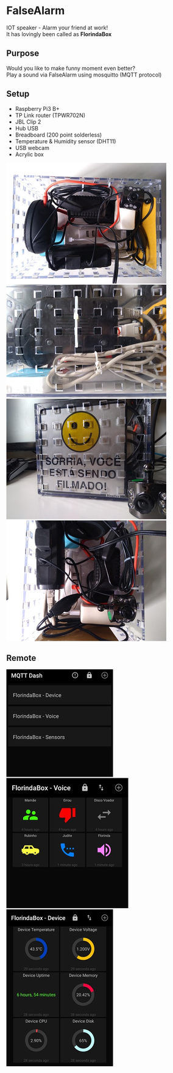 # FalseAlarm
IOT speaker - Alarm your friend at work!\
It has lovingly been called as **FlorindaBox**

## Purpose
Would you like to make funny moment even better?\
Play a sound via FalseAlarm using mosquitto (MQTT protocol)

## Setup
- Raspberry Pi3 B+
- TP Link router (TPWR702N)
- JBL Clip 2
- Hub USB
- Breadboard (200 point solderless)
- Temperature & Humidity sensor (DHT11)
- USB webcam
- Acrylic box

![alt text](demo/box1.jpg "Box image")
![alt text](demo/box2.jpg "Box image")\
![alt text](demo/box3.jpg "Box image")
![alt text](demo/box4.jpg "Box image")

## Remote
![alt text](demo/menu.jpg "MQTT Dash - Menu")
![alt text](demo/voice.jpg "MQTT Dash - Voice")\
![alt text](demo/device.jpg "MQTT Dash - Device")